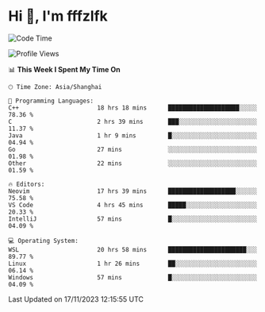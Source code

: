 # Hi 👋, I'm fffzlfk

<!--START_SECTION:waka-->
![Code Time](http://img.shields.io/badge/Code%20Time-584%20hrs%2011%20mins-blue)

![Profile Views](http://img.shields.io/badge/Profile%20Views-0-blue)

📊 **This Week I Spent My Time On** 

```text
🕑︎ Time Zone: Asia/Shanghai

💬 Programming Languages: 
C++                      18 hrs 18 mins      ████████████████████░░░░░   78.36 % 
C                        2 hrs 39 mins       ███░░░░░░░░░░░░░░░░░░░░░░   11.37 % 
Java                     1 hr 9 mins         █░░░░░░░░░░░░░░░░░░░░░░░░   04.94 % 
Go                       27 mins             ░░░░░░░░░░░░░░░░░░░░░░░░░   01.98 % 
Other                    22 mins             ░░░░░░░░░░░░░░░░░░░░░░░░░   01.59 % 

🔥 Editors: 
Neovim                   17 hrs 39 mins      ███████████████████░░░░░░   75.58 % 
VS Code                  4 hrs 45 mins       █████░░░░░░░░░░░░░░░░░░░░   20.33 % 
IntelliJ                 57 mins             █░░░░░░░░░░░░░░░░░░░░░░░░   04.09 % 

💻 Operating System: 
WSL                      20 hrs 58 mins      ██████████████████████░░░   89.77 % 
Linux                    1 hr 26 mins        ██░░░░░░░░░░░░░░░░░░░░░░░   06.14 % 
Windows                  57 mins             █░░░░░░░░░░░░░░░░░░░░░░░░   04.09 % 
```


 Last Updated on 17/11/2023 12:15:55 UTC
<!--END_SECTION:waka-->
